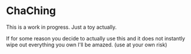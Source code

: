 ChaChing
========

This is a work in progress. Just a toy actually.

If for some reason you decide to actually use this and it does not instantly wipe out everything you own I'll be amazed. (use at your own risk)